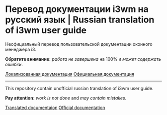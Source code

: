 # Перевод документации i3wm на русский язык | Russian translation of i3wm user guide

Неофициальный перевод пользовательской документации оконного менеджера i3.

**Обратите внимание:** *работа не завершена* на 100% и *может содержать ошибки*.

[Локализованная документация](https://leetovskiy.github.io/i3-russian-userguide/)
[Официальная документация](https://i3wm.org/docs/userguide.html)

---

This repository contain unofficial russian translation of i3wm user guide.

**Pay attention:** *work is not done* and *may contain mistakes*.


[Translated documentaion](https://leetovskiy.github.io/i3-russian-userguide/)
[Official documentation](https://i3wm.org/docs/userguide.html)
